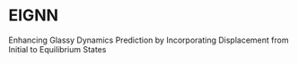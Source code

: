 # EIGNN

Enhancing Glassy Dynamics Prediction by Incorporating Displacement from Initial to Equilibrium States
